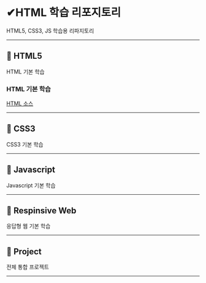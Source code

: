 # ✔HTML 학습 리포지토리
HTML5, CSS3, JS 학습용 리파지토리
___ 

## 🔸 HTML5 
HTML 기본 학습

### HTML 기본 학습
[HTML 소스](https://github.com/JaehyeonHeo/StudyHTML/commit/0a9e5b88c6b07ef1dcae1cc6c0fbeda4becab480#diff-3202f54df38831b738fc74b8b01a0e67dc82338c28a132598be807564047968e "기본코드형식")
___ 
## 🔸 CSS3
CSS3 기본 학습

___
## 🔸 Javascript
Javascript 기본 학습 
___
## 🔸 Respinsive Web
응답형 웹 기본 학습 
___
## 🔸 Project
전체 통합 프로젝트 
___

